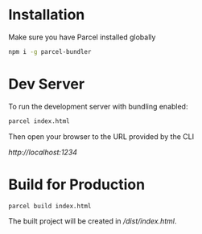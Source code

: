 # Installation

Make sure you have Parcel installed globally

```bash
npm i -g parcel-bundler
```

# Dev Server

To run the development server with bundling enabled:

```bash
parcel index.html
```

Then open your browser to the URL provided by the CLI

*http://localhost:1234*

# Build for Production

```bash
parcel build index.html
```

The built project will be created in */dist/index.html*.